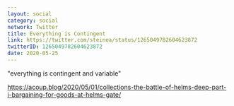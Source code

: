 ```yaml
---
layout: social
category: social
network: Twitter
title: Everything is Contingent
link: https://twitter.com/steinea/status/1265049782604623872
twitterID: 1265049782604623872
date: 2020-05-25
---
```


"everything is contingent and variable"

<https://acoup.blog/2020/05/01/collections-the-battle-of-helms-deep-part-i-bargaining-for-goods-at-helms-gate/>
